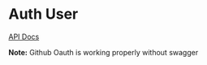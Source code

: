 # Auth User

[API Docs](https://authuser-1.onrender.com/api-docs)


**Note:**
Github Oauth is working properly without swagger
